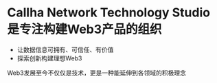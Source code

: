 # Callha Network Technology Studio 是专注构建Web3产品的组织

+ 让数据信息可拥有、可信任、有价值
+ 探索创新构建理想Web3

Web3发展至今不仅仅是技术，更是一种能延伸到各领域的积极理念
